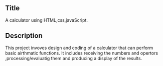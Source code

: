 ## Title
A calculator using HTML,css,javaScript.

## Description                    
This project invoves design and coding of a calculator that can perform basic airthmatic functions.
It includes receiving the numbers and opertors ,processing/evaluatig them and producing a display 
of the results.
